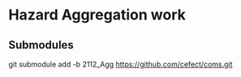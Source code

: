 # Hazard Aggregation work

## Submodules
git submodule add -b 2112_Agg https://github.com/cefect/coms.git